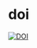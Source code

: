 # doi
<a href="https://doi.org/10.5281/zenodo.5550611"><img src="https://zenodo.org/badge/DOI/10.5281/zenodo.5550611.svg" alt="DOI"></a>
